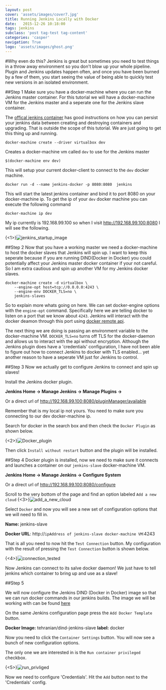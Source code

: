 ```yaml
---
layout: post
cover: 'assets/images/cover7.jpg'
title: Running Jenkins Locally with Docker
date:   2015-12-26 10:18:00
tags: jenkins
subclass: 'post tag-test tag-content'
categories: 'casper'
navigation: True
logo: 'assets/images/ghost.png'
---
```


#Why even do this?
Jenkins is great but sometimes you need to test things in a throw away environment so you don't blow up your whole pipeline. Plugin and Jenkins updates happen often, and once you have been burned by a few of them, you start seeing the value of being able to quickly test new versions in an isolated environment.

##Step 1
Make sure you have a docker-machine where you can run the Jenkins master container. For this tutorial we will have a docker-machine VM for the Jenkins master and a seperate one for the Jenkins slave container.

The [offical jenkins container](https://hub.docker.com/_/jenkins/) has good instructions on how you can persist your jenkins data between creating and destroying containers and upgrading. That is outside the scope of this tutorial. We are just going to get this thing up and running.

```
docker-machine create --driver virtualbox dev
```
Creates a docker-machine vm called `dev` to use for the Jenkins master

```
$(docker-machine env dev)
```
This will setup your current docker-client to connect to the `dev` docker machine.

```
docker run -d --name jenkins-docker -p 8080:8080  jenkins
```
This will start the latest jenkins container and bind it to port 8080 on your docker-machine ip. To get the ip of your `dev` docker machine you can execute the following command
```
docker-machine ip dev
```

My ip currently is 192.168.99.100 so when I visit http://192.168.99.100:8080 I will see the following.

{<1>}![jenkins_startup_image](/content/images/2015/11/Screen-Shot-2015-11-17-at-11-45-48-AM.png)

##Step 2
Now that you have a  working master we need a docker-machine to host the docker slaves that Jenkins will spin up. I want to keep this seperate because if you are running DIND(Docker in Docker) you could potentially affect your Jenkins master docker container if your not careful. So I am extra cautious and spin up another VM for my Jenkins docker slaves.

```
docker-machine create -d virtualbox \
    --engine-opt host=tcp://0.0.0.0:4243 \
    --engine-env DOCKER_TLS=no \
    jenkins-slaves
```

So to explain more whats going on here. We can set docker-engine options with the `engine-opt` command. Specifically here we are telling docker to listen on a port that we know about `4243`. Jenkins will interact with the docker deamon through this port using [docker remote api](https://docs.docker.com/engine/reference/api/docker_remote_api/).

The next thing we are doing is passing an environment variable to the docker-machine VM. `DOCKER_TLS=no` turns off TLS for the docker-daemon and allows us to interact with the api without encryption. Although the Jenkins plugin does have a 'credentials' configuration, I have not been able to figure out how to connect Jenkins to docker with TLS enabled... yet another reason to have a seperate VM just for Jenkins to control.

##Step 3
Now we actually get to configure Jenkins to connect and spin up slaves!

Install the Jenkins docker plugin.

**Jenkins Home -> Manage Jenkins -> Manage Plugins ->**

Or a direct url of http://192.168.99.100:8080/pluginManager/available

Remember that is my local ip not yours. You need to make sure you connecting to our dev docker-machine ip.


Search for docker in the search box and then check the `Docker Plugin` as shown below.

{<2>}![Docker_plugin](/content/images/2015/11/Screen-Shot-2015-11-17-at-12-03-06-PM.png)

Then click `Install without restart` button and the plugin will be installed. 

##Step 4
Docker plugin is installed, now we need to make sure it connects and launches a container on our `jenkins-slave` docker-machine VM.

**Jenkins Home -> Manage Jenkins -> Configure System**

Or a direct url of
http://192.168.99.100:8080/configure

Scroll to the very bottom of the page and find an option labeled `Add a new cloud`
{<3>}![add_a_new_cloud](/content/images/2015/11/Screen-Shot-2015-11-17-at-12-14-33-PM.png)


Select `Docker` and now you will see a new set of configuration options that we will need to fill in.

**Name:** jenkins-slave

**Docker URL**: http://`ipAddress of jenkins-slave docker-machine VM`:4243

That is all you need to now hit the `Test Connection` button. My configuration with the result of pressing the `Test Connection` button is shown below.

{<4>}![connection_tested](/content/images/2015/11/Screen-Shot-2015-11-17-at-12-23-01-PM.png)

Now Jenkins can connect to its salve docker daemon! We just have to tell jenkins which container to bring up and use as a slave!

##Step 5

We will now configure the Jenkins DIND (Docker in Docker) image so that we can run docker commands in our jenkins builds. The image we will be working with can be found [here](https://hub.docker.com/r/tehranian/dind-jenkins-slave/)

On the same Jenkins configuration page press the `Add Docker Template` button.

**Docker Image:** tehranian/dind-jenkins-slave
**label:** docker

Now you need to click the `Container Settings` button. You will now see a bunch of new configuration options.

The only one we are interested in is the `Run container privileged` checkbox.

{<5>}![run_privliged](/content/images/2015/11/Screen-Shot-2015-11-17-at-12-54-59-PM.png)

Now we need to configure 'Credentials'. Hit the `Add` button next to the 'Credentials' config.
